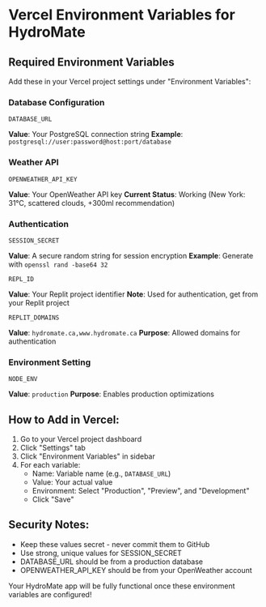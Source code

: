 # Vercel Environment Variables for HydroMate

## Required Environment Variables

Add these in your Vercel project settings under "Environment Variables":

### Database Configuration
```
DATABASE_URL
```
**Value**: Your PostgreSQL connection string
**Example**: `postgresql://user:password@host:port/database`

### Weather API
```
OPENWEATHER_API_KEY
```
**Value**: Your OpenWeather API key
**Current Status**: Working (New York: 31°C, scattered clouds, +300ml recommendation)

### Authentication
```
SESSION_SECRET
```
**Value**: A secure random string for session encryption
**Example**: Generate with `openssl rand -base64 32`

```
REPL_ID
```
**Value**: Your Replit project identifier
**Note**: Used for authentication, get from your Replit project

```
REPLIT_DOMAINS
```
**Value**: `hydromate.ca,www.hydromate.ca`
**Purpose**: Allowed domains for authentication

### Environment Setting
```
NODE_ENV
```
**Value**: `production`
**Purpose**: Enables production optimizations

## How to Add in Vercel:

1. Go to your Vercel project dashboard
2. Click "Settings" tab
3. Click "Environment Variables" in sidebar
4. For each variable:
   - Name: Variable name (e.g., `DATABASE_URL`)
   - Value: Your actual value
   - Environment: Select "Production", "Preview", and "Development"
   - Click "Save"

## Security Notes:
- Keep these values secret - never commit them to GitHub
- Use strong, unique values for SESSION_SECRET
- DATABASE_URL should be from a production database
- OPENWEATHER_API_KEY should be from your OpenWeather account

Your HydroMate app will be fully functional once these environment variables are configured!